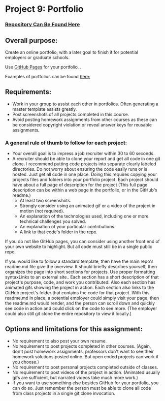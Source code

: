 # Project 9: Portfolio

### [Repository Can Be Found Here](https://github.com/JessiStrattonWeber/jessistrattonweber.github.io)

## Overall purpose: 
Create an online portfolio, with a later goal to finish it for potential employers or graduate schools.

Use [GitHub Pages](https://pages.github.com/) for your portfolio. .

Examples of portfolios can be found [here:](https://github.com/emmabostian/)

## Requirements:

* Work in your group to assist each other in portfolios. Often generating a master template assists greatly.
* Post screenshots of all projects completed in this course.  
* Avoid posting homework assignments from other courses as these can be considered copyright violation or reveal answer keys for reusable assignments.

### A general rule of thumb to follow for each project:

* Your overall goal is to impress a job recruiter within 30 to 60 seconds.
* A recruiter should be able to clone your report and get all code in one git clone. I recommend putting code projects into separate clearly labeled directories. Do not worry about ensuring the code easily runs or is hosted. Just get all code in one place. Doing this requires copying your projects files and folders into your portfolio project.
Each project should have about a full page of description for the project  (This full page description can be within a web page in the portfolio, or in the GitHub's readme.)
    - At least two screenshots.
    - Strongly consider using an animated gif or a video of the project in motion (not required).
    - An explanation of the technologies used, including one or more technical challenges you solved.
    - An explanation of your particular contributions.
    - A link to that code's folder in the repo.

If you do not like GitHub pages, you can consider using another front end of your own website to highlight. But all code must still be in a single public repo.

If you would like to follow a standard template, then have the main repo's readme.md file give the overview. It should briefly describes yourself, then organizes the page into short sections for projects. Use proper formatting syntaxLinks to an external site.. Each section has a short description of that project's purpose, code, and work you contributed. Also each section has animated gifs showing the project in action. Each section also links to the GitHub project's folder that contains the code for that project. With this readme.md in place, a potential employer could simply visit your page, then the readme.md would render, and the person can scroll down and quickly see code in action and could click on the code to see more. (The employer could also still git clone the entire repository to view it locally.)

## Options and limitations for this assignment:

* No requirement to also post your own resume.
* No requirement to post projects completed in other courses. (Again, don't post homework assignments, professors don't want to see their homework solutions posted online. But open ended projects can work if you choose.)
* No requirement to post personal projects completed outside of classes.
* No requirement to post videos of the project in action. (Animated usually gifs are sufficient, but narrated videos take much more work.)
* If you want to use something else besides GitHub for your portfolio, you can do so. Just remember the person must be able to clone all code from class projects in a single git clone invocation.